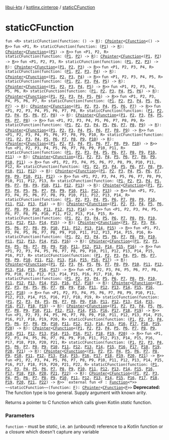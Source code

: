 [libui-ktx](../index.md) / [kotlinx.cinterop](index.md) / [staticCFunction](./static-c-function.md)

# staticCFunction

`fun <R> staticCFunction(function: () -> `[`R`](static-c-function.md#R)`): `[`CPointer`](-c-pointer/index.md)`<`[`CFunction`](-c-function/index.md)`<() -> `[`R`](static-c-function.md#R)`>>`
`fun <P1, R> staticCFunction(function: (`[`P1`](static-c-function.md#P1)`) -> `[`R`](static-c-function.md#R)`): `[`CPointer`](-c-pointer/index.md)`<`[`CFunction`](-c-function/index.md)`<(`[`P1`](static-c-function.md#P1)`) -> `[`R`](static-c-function.md#R)`>>`
`fun <P1, P2, R> staticCFunction(function: (`[`P1`](static-c-function.md#P1)`, `[`P2`](static-c-function.md#P2)`) -> `[`R`](static-c-function.md#R)`): `[`CPointer`](-c-pointer/index.md)`<`[`CFunction`](-c-function/index.md)`<(`[`P1`](static-c-function.md#P1)`, `[`P2`](static-c-function.md#P2)`) -> `[`R`](static-c-function.md#R)`>>`
`fun <P1, P2, P3, R> staticCFunction(function: (`[`P1`](static-c-function.md#P1)`, `[`P2`](static-c-function.md#P2)`, `[`P3`](static-c-function.md#P3)`) -> `[`R`](static-c-function.md#R)`): `[`CPointer`](-c-pointer/index.md)`<`[`CFunction`](-c-function/index.md)`<(`[`P1`](static-c-function.md#P1)`, `[`P2`](static-c-function.md#P2)`, `[`P3`](static-c-function.md#P3)`) -> `[`R`](static-c-function.md#R)`>>`
`fun <P1, P2, P3, P4, R> staticCFunction(function: (`[`P1`](static-c-function.md#P1)`, `[`P2`](static-c-function.md#P2)`, `[`P3`](static-c-function.md#P3)`, `[`P4`](static-c-function.md#P4)`) -> `[`R`](static-c-function.md#R)`): `[`CPointer`](-c-pointer/index.md)`<`[`CFunction`](-c-function/index.md)`<(`[`P1`](static-c-function.md#P1)`, `[`P2`](static-c-function.md#P2)`, `[`P3`](static-c-function.md#P3)`, `[`P4`](static-c-function.md#P4)`) -> `[`R`](static-c-function.md#R)`>>`
`fun <P1, P2, P3, P4, P5, R> staticCFunction(function: (`[`P1`](static-c-function.md#P1)`, `[`P2`](static-c-function.md#P2)`, `[`P3`](static-c-function.md#P3)`, `[`P4`](static-c-function.md#P4)`, `[`P5`](static-c-function.md#P5)`) -> `[`R`](static-c-function.md#R)`): `[`CPointer`](-c-pointer/index.md)`<`[`CFunction`](-c-function/index.md)`<(`[`P1`](static-c-function.md#P1)`, `[`P2`](static-c-function.md#P2)`, `[`P3`](static-c-function.md#P3)`, `[`P4`](static-c-function.md#P4)`, `[`P5`](static-c-function.md#P5)`) -> `[`R`](static-c-function.md#R)`>>`
`fun <P1, P2, P3, P4, P5, P6, R> staticCFunction(function: (`[`P1`](static-c-function.md#P1)`, `[`P2`](static-c-function.md#P2)`, `[`P3`](static-c-function.md#P3)`, `[`P4`](static-c-function.md#P4)`, `[`P5`](static-c-function.md#P5)`, `[`P6`](static-c-function.md#P6)`) -> `[`R`](static-c-function.md#R)`): `[`CPointer`](-c-pointer/index.md)`<`[`CFunction`](-c-function/index.md)`<(`[`P1`](static-c-function.md#P1)`, `[`P2`](static-c-function.md#P2)`, `[`P3`](static-c-function.md#P3)`, `[`P4`](static-c-function.md#P4)`, `[`P5`](static-c-function.md#P5)`, `[`P6`](static-c-function.md#P6)`) -> `[`R`](static-c-function.md#R)`>>`
`fun <P1, P2, P3, P4, P5, P6, P7, R> staticCFunction(function: (`[`P1`](static-c-function.md#P1)`, `[`P2`](static-c-function.md#P2)`, `[`P3`](static-c-function.md#P3)`, `[`P4`](static-c-function.md#P4)`, `[`P5`](static-c-function.md#P5)`, `[`P6`](static-c-function.md#P6)`, `[`P7`](static-c-function.md#P7)`) -> `[`R`](static-c-function.md#R)`): `[`CPointer`](-c-pointer/index.md)`<`[`CFunction`](-c-function/index.md)`<(`[`P1`](static-c-function.md#P1)`, `[`P2`](static-c-function.md#P2)`, `[`P3`](static-c-function.md#P3)`, `[`P4`](static-c-function.md#P4)`, `[`P5`](static-c-function.md#P5)`, `[`P6`](static-c-function.md#P6)`, `[`P7`](static-c-function.md#P7)`) -> `[`R`](static-c-function.md#R)`>>`
`fun <P1, P2, P3, P4, P5, P6, P7, P8, R> staticCFunction(function: (`[`P1`](static-c-function.md#P1)`, `[`P2`](static-c-function.md#P2)`, `[`P3`](static-c-function.md#P3)`, `[`P4`](static-c-function.md#P4)`, `[`P5`](static-c-function.md#P5)`, `[`P6`](static-c-function.md#P6)`, `[`P7`](static-c-function.md#P7)`, `[`P8`](static-c-function.md#P8)`) -> `[`R`](static-c-function.md#R)`): `[`CPointer`](-c-pointer/index.md)`<`[`CFunction`](-c-function/index.md)`<(`[`P1`](static-c-function.md#P1)`, `[`P2`](static-c-function.md#P2)`, `[`P3`](static-c-function.md#P3)`, `[`P4`](static-c-function.md#P4)`, `[`P5`](static-c-function.md#P5)`, `[`P6`](static-c-function.md#P6)`, `[`P7`](static-c-function.md#P7)`, `[`P8`](static-c-function.md#P8)`) -> `[`R`](static-c-function.md#R)`>>`
`fun <P1, P2, P3, P4, P5, P6, P7, P8, P9, R> staticCFunction(function: (`[`P1`](static-c-function.md#P1)`, `[`P2`](static-c-function.md#P2)`, `[`P3`](static-c-function.md#P3)`, `[`P4`](static-c-function.md#P4)`, `[`P5`](static-c-function.md#P5)`, `[`P6`](static-c-function.md#P6)`, `[`P7`](static-c-function.md#P7)`, `[`P8`](static-c-function.md#P8)`, `[`P9`](static-c-function.md#P9)`) -> `[`R`](static-c-function.md#R)`): `[`CPointer`](-c-pointer/index.md)`<`[`CFunction`](-c-function/index.md)`<(`[`P1`](static-c-function.md#P1)`, `[`P2`](static-c-function.md#P2)`, `[`P3`](static-c-function.md#P3)`, `[`P4`](static-c-function.md#P4)`, `[`P5`](static-c-function.md#P5)`, `[`P6`](static-c-function.md#P6)`, `[`P7`](static-c-function.md#P7)`, `[`P8`](static-c-function.md#P8)`, `[`P9`](static-c-function.md#P9)`) -> `[`R`](static-c-function.md#R)`>>`
`fun <P1, P2, P3, P4, P5, P6, P7, P8, P9, P10, R> staticCFunction(function: (`[`P1`](static-c-function.md#P1)`, `[`P2`](static-c-function.md#P2)`, `[`P3`](static-c-function.md#P3)`, `[`P4`](static-c-function.md#P4)`, `[`P5`](static-c-function.md#P5)`, `[`P6`](static-c-function.md#P6)`, `[`P7`](static-c-function.md#P7)`, `[`P8`](static-c-function.md#P8)`, `[`P9`](static-c-function.md#P9)`, `[`P10`](static-c-function.md#P10)`) -> `[`R`](static-c-function.md#R)`): `[`CPointer`](-c-pointer/index.md)`<`[`CFunction`](-c-function/index.md)`<(`[`P1`](static-c-function.md#P1)`, `[`P2`](static-c-function.md#P2)`, `[`P3`](static-c-function.md#P3)`, `[`P4`](static-c-function.md#P4)`, `[`P5`](static-c-function.md#P5)`, `[`P6`](static-c-function.md#P6)`, `[`P7`](static-c-function.md#P7)`, `[`P8`](static-c-function.md#P8)`, `[`P9`](static-c-function.md#P9)`, `[`P10`](static-c-function.md#P10)`) -> `[`R`](static-c-function.md#R)`>>`
`fun <P1, P2, P3, P4, P5, P6, P7, P8, P9, P10, P11, R> staticCFunction(function: (`[`P1`](static-c-function.md#P1)`, `[`P2`](static-c-function.md#P2)`, `[`P3`](static-c-function.md#P3)`, `[`P4`](static-c-function.md#P4)`, `[`P5`](static-c-function.md#P5)`, `[`P6`](static-c-function.md#P6)`, `[`P7`](static-c-function.md#P7)`, `[`P8`](static-c-function.md#P8)`, `[`P9`](static-c-function.md#P9)`, `[`P10`](static-c-function.md#P10)`, `[`P11`](static-c-function.md#P11)`) -> `[`R`](static-c-function.md#R)`): `[`CPointer`](-c-pointer/index.md)`<`[`CFunction`](-c-function/index.md)`<(`[`P1`](static-c-function.md#P1)`, `[`P2`](static-c-function.md#P2)`, `[`P3`](static-c-function.md#P3)`, `[`P4`](static-c-function.md#P4)`, `[`P5`](static-c-function.md#P5)`, `[`P6`](static-c-function.md#P6)`, `[`P7`](static-c-function.md#P7)`, `[`P8`](static-c-function.md#P8)`, `[`P9`](static-c-function.md#P9)`, `[`P10`](static-c-function.md#P10)`, `[`P11`](static-c-function.md#P11)`) -> `[`R`](static-c-function.md#R)`>>`
`fun <P1, P2, P3, P4, P5, P6, P7, P8, P9, P10, P11, P12, R> staticCFunction(function: (`[`P1`](static-c-function.md#P1)`, `[`P2`](static-c-function.md#P2)`, `[`P3`](static-c-function.md#P3)`, `[`P4`](static-c-function.md#P4)`, `[`P5`](static-c-function.md#P5)`, `[`P6`](static-c-function.md#P6)`, `[`P7`](static-c-function.md#P7)`, `[`P8`](static-c-function.md#P8)`, `[`P9`](static-c-function.md#P9)`, `[`P10`](static-c-function.md#P10)`, `[`P11`](static-c-function.md#P11)`, `[`P12`](static-c-function.md#P12)`) -> `[`R`](static-c-function.md#R)`): `[`CPointer`](-c-pointer/index.md)`<`[`CFunction`](-c-function/index.md)`<(`[`P1`](static-c-function.md#P1)`, `[`P2`](static-c-function.md#P2)`, `[`P3`](static-c-function.md#P3)`, `[`P4`](static-c-function.md#P4)`, `[`P5`](static-c-function.md#P5)`, `[`P6`](static-c-function.md#P6)`, `[`P7`](static-c-function.md#P7)`, `[`P8`](static-c-function.md#P8)`, `[`P9`](static-c-function.md#P9)`, `[`P10`](static-c-function.md#P10)`, `[`P11`](static-c-function.md#P11)`, `[`P12`](static-c-function.md#P12)`) -> `[`R`](static-c-function.md#R)`>>`
`fun <P1, P2, P3, P4, P5, P6, P7, P8, P9, P10, P11, P12, P13, R> staticCFunction(function: (`[`P1`](static-c-function.md#P1)`, `[`P2`](static-c-function.md#P2)`, `[`P3`](static-c-function.md#P3)`, `[`P4`](static-c-function.md#P4)`, `[`P5`](static-c-function.md#P5)`, `[`P6`](static-c-function.md#P6)`, `[`P7`](static-c-function.md#P7)`, `[`P8`](static-c-function.md#P8)`, `[`P9`](static-c-function.md#P9)`, `[`P10`](static-c-function.md#P10)`, `[`P11`](static-c-function.md#P11)`, `[`P12`](static-c-function.md#P12)`, `[`P13`](static-c-function.md#P13)`) -> `[`R`](static-c-function.md#R)`): `[`CPointer`](-c-pointer/index.md)`<`[`CFunction`](-c-function/index.md)`<(`[`P1`](static-c-function.md#P1)`, `[`P2`](static-c-function.md#P2)`, `[`P3`](static-c-function.md#P3)`, `[`P4`](static-c-function.md#P4)`, `[`P5`](static-c-function.md#P5)`, `[`P6`](static-c-function.md#P6)`, `[`P7`](static-c-function.md#P7)`, `[`P8`](static-c-function.md#P8)`, `[`P9`](static-c-function.md#P9)`, `[`P10`](static-c-function.md#P10)`, `[`P11`](static-c-function.md#P11)`, `[`P12`](static-c-function.md#P12)`, `[`P13`](static-c-function.md#P13)`) -> `[`R`](static-c-function.md#R)`>>`
`fun <P1, P2, P3, P4, P5, P6, P7, P8, P9, P10, P11, P12, P13, P14, R> staticCFunction(function: (`[`P1`](static-c-function.md#P1)`, `[`P2`](static-c-function.md#P2)`, `[`P3`](static-c-function.md#P3)`, `[`P4`](static-c-function.md#P4)`, `[`P5`](static-c-function.md#P5)`, `[`P6`](static-c-function.md#P6)`, `[`P7`](static-c-function.md#P7)`, `[`P8`](static-c-function.md#P8)`, `[`P9`](static-c-function.md#P9)`, `[`P10`](static-c-function.md#P10)`, `[`P11`](static-c-function.md#P11)`, `[`P12`](static-c-function.md#P12)`, `[`P13`](static-c-function.md#P13)`, `[`P14`](static-c-function.md#P14)`) -> `[`R`](static-c-function.md#R)`): `[`CPointer`](-c-pointer/index.md)`<`[`CFunction`](-c-function/index.md)`<(`[`P1`](static-c-function.md#P1)`, `[`P2`](static-c-function.md#P2)`, `[`P3`](static-c-function.md#P3)`, `[`P4`](static-c-function.md#P4)`, `[`P5`](static-c-function.md#P5)`, `[`P6`](static-c-function.md#P6)`, `[`P7`](static-c-function.md#P7)`, `[`P8`](static-c-function.md#P8)`, `[`P9`](static-c-function.md#P9)`, `[`P10`](static-c-function.md#P10)`, `[`P11`](static-c-function.md#P11)`, `[`P12`](static-c-function.md#P12)`, `[`P13`](static-c-function.md#P13)`, `[`P14`](static-c-function.md#P14)`) -> `[`R`](static-c-function.md#R)`>>`
`fun <P1, P2, P3, P4, P5, P6, P7, P8, P9, P10, P11, P12, P13, P14, P15, R> staticCFunction(function: (`[`P1`](static-c-function.md#P1)`, `[`P2`](static-c-function.md#P2)`, `[`P3`](static-c-function.md#P3)`, `[`P4`](static-c-function.md#P4)`, `[`P5`](static-c-function.md#P5)`, `[`P6`](static-c-function.md#P6)`, `[`P7`](static-c-function.md#P7)`, `[`P8`](static-c-function.md#P8)`, `[`P9`](static-c-function.md#P9)`, `[`P10`](static-c-function.md#P10)`, `[`P11`](static-c-function.md#P11)`, `[`P12`](static-c-function.md#P12)`, `[`P13`](static-c-function.md#P13)`, `[`P14`](static-c-function.md#P14)`, `[`P15`](static-c-function.md#P15)`) -> `[`R`](static-c-function.md#R)`): `[`CPointer`](-c-pointer/index.md)`<`[`CFunction`](-c-function/index.md)`<(`[`P1`](static-c-function.md#P1)`, `[`P2`](static-c-function.md#P2)`, `[`P3`](static-c-function.md#P3)`, `[`P4`](static-c-function.md#P4)`, `[`P5`](static-c-function.md#P5)`, `[`P6`](static-c-function.md#P6)`, `[`P7`](static-c-function.md#P7)`, `[`P8`](static-c-function.md#P8)`, `[`P9`](static-c-function.md#P9)`, `[`P10`](static-c-function.md#P10)`, `[`P11`](static-c-function.md#P11)`, `[`P12`](static-c-function.md#P12)`, `[`P13`](static-c-function.md#P13)`, `[`P14`](static-c-function.md#P14)`, `[`P15`](static-c-function.md#P15)`) -> `[`R`](static-c-function.md#R)`>>`
`fun <P1, P2, P3, P4, P5, P6, P7, P8, P9, P10, P11, P12, P13, P14, P15, P16, R> staticCFunction(function: (`[`P1`](static-c-function.md#P1)`, `[`P2`](static-c-function.md#P2)`, `[`P3`](static-c-function.md#P3)`, `[`P4`](static-c-function.md#P4)`, `[`P5`](static-c-function.md#P5)`, `[`P6`](static-c-function.md#P6)`, `[`P7`](static-c-function.md#P7)`, `[`P8`](static-c-function.md#P8)`, `[`P9`](static-c-function.md#P9)`, `[`P10`](static-c-function.md#P10)`, `[`P11`](static-c-function.md#P11)`, `[`P12`](static-c-function.md#P12)`, `[`P13`](static-c-function.md#P13)`, `[`P14`](static-c-function.md#P14)`, `[`P15`](static-c-function.md#P15)`, `[`P16`](static-c-function.md#P16)`) -> `[`R`](static-c-function.md#R)`): `[`CPointer`](-c-pointer/index.md)`<`[`CFunction`](-c-function/index.md)`<(`[`P1`](static-c-function.md#P1)`, `[`P2`](static-c-function.md#P2)`, `[`P3`](static-c-function.md#P3)`, `[`P4`](static-c-function.md#P4)`, `[`P5`](static-c-function.md#P5)`, `[`P6`](static-c-function.md#P6)`, `[`P7`](static-c-function.md#P7)`, `[`P8`](static-c-function.md#P8)`, `[`P9`](static-c-function.md#P9)`, `[`P10`](static-c-function.md#P10)`, `[`P11`](static-c-function.md#P11)`, `[`P12`](static-c-function.md#P12)`, `[`P13`](static-c-function.md#P13)`, `[`P14`](static-c-function.md#P14)`, `[`P15`](static-c-function.md#P15)`, `[`P16`](static-c-function.md#P16)`) -> `[`R`](static-c-function.md#R)`>>`
`fun <P1, P2, P3, P4, P5, P6, P7, P8, P9, P10, P11, P12, P13, P14, P15, P16, P17, R> staticCFunction(function: (`[`P1`](static-c-function.md#P1)`, `[`P2`](static-c-function.md#P2)`, `[`P3`](static-c-function.md#P3)`, `[`P4`](static-c-function.md#P4)`, `[`P5`](static-c-function.md#P5)`, `[`P6`](static-c-function.md#P6)`, `[`P7`](static-c-function.md#P7)`, `[`P8`](static-c-function.md#P8)`, `[`P9`](static-c-function.md#P9)`, `[`P10`](static-c-function.md#P10)`, `[`P11`](static-c-function.md#P11)`, `[`P12`](static-c-function.md#P12)`, `[`P13`](static-c-function.md#P13)`, `[`P14`](static-c-function.md#P14)`, `[`P15`](static-c-function.md#P15)`, `[`P16`](static-c-function.md#P16)`, `[`P17`](static-c-function.md#P17)`) -> `[`R`](static-c-function.md#R)`): `[`CPointer`](-c-pointer/index.md)`<`[`CFunction`](-c-function/index.md)`<(`[`P1`](static-c-function.md#P1)`, `[`P2`](static-c-function.md#P2)`, `[`P3`](static-c-function.md#P3)`, `[`P4`](static-c-function.md#P4)`, `[`P5`](static-c-function.md#P5)`, `[`P6`](static-c-function.md#P6)`, `[`P7`](static-c-function.md#P7)`, `[`P8`](static-c-function.md#P8)`, `[`P9`](static-c-function.md#P9)`, `[`P10`](static-c-function.md#P10)`, `[`P11`](static-c-function.md#P11)`, `[`P12`](static-c-function.md#P12)`, `[`P13`](static-c-function.md#P13)`, `[`P14`](static-c-function.md#P14)`, `[`P15`](static-c-function.md#P15)`, `[`P16`](static-c-function.md#P16)`, `[`P17`](static-c-function.md#P17)`) -> `[`R`](static-c-function.md#R)`>>`
`fun <P1, P2, P3, P4, P5, P6, P7, P8, P9, P10, P11, P12, P13, P14, P15, P16, P17, P18, R> staticCFunction(function: (`[`P1`](static-c-function.md#P1)`, `[`P2`](static-c-function.md#P2)`, `[`P3`](static-c-function.md#P3)`, `[`P4`](static-c-function.md#P4)`, `[`P5`](static-c-function.md#P5)`, `[`P6`](static-c-function.md#P6)`, `[`P7`](static-c-function.md#P7)`, `[`P8`](static-c-function.md#P8)`, `[`P9`](static-c-function.md#P9)`, `[`P10`](static-c-function.md#P10)`, `[`P11`](static-c-function.md#P11)`, `[`P12`](static-c-function.md#P12)`, `[`P13`](static-c-function.md#P13)`, `[`P14`](static-c-function.md#P14)`, `[`P15`](static-c-function.md#P15)`, `[`P16`](static-c-function.md#P16)`, `[`P17`](static-c-function.md#P17)`, `[`P18`](static-c-function.md#P18)`) -> `[`R`](static-c-function.md#R)`): `[`CPointer`](-c-pointer/index.md)`<`[`CFunction`](-c-function/index.md)`<(`[`P1`](static-c-function.md#P1)`, `[`P2`](static-c-function.md#P2)`, `[`P3`](static-c-function.md#P3)`, `[`P4`](static-c-function.md#P4)`, `[`P5`](static-c-function.md#P5)`, `[`P6`](static-c-function.md#P6)`, `[`P7`](static-c-function.md#P7)`, `[`P8`](static-c-function.md#P8)`, `[`P9`](static-c-function.md#P9)`, `[`P10`](static-c-function.md#P10)`, `[`P11`](static-c-function.md#P11)`, `[`P12`](static-c-function.md#P12)`, `[`P13`](static-c-function.md#P13)`, `[`P14`](static-c-function.md#P14)`, `[`P15`](static-c-function.md#P15)`, `[`P16`](static-c-function.md#P16)`, `[`P17`](static-c-function.md#P17)`, `[`P18`](static-c-function.md#P18)`) -> `[`R`](static-c-function.md#R)`>>`
`fun <P1, P2, P3, P4, P5, P6, P7, P8, P9, P10, P11, P12, P13, P14, P15, P16, P17, P18, P19, R> staticCFunction(function: (`[`P1`](static-c-function.md#P1)`, `[`P2`](static-c-function.md#P2)`, `[`P3`](static-c-function.md#P3)`, `[`P4`](static-c-function.md#P4)`, `[`P5`](static-c-function.md#P5)`, `[`P6`](static-c-function.md#P6)`, `[`P7`](static-c-function.md#P7)`, `[`P8`](static-c-function.md#P8)`, `[`P9`](static-c-function.md#P9)`, `[`P10`](static-c-function.md#P10)`, `[`P11`](static-c-function.md#P11)`, `[`P12`](static-c-function.md#P12)`, `[`P13`](static-c-function.md#P13)`, `[`P14`](static-c-function.md#P14)`, `[`P15`](static-c-function.md#P15)`, `[`P16`](static-c-function.md#P16)`, `[`P17`](static-c-function.md#P17)`, `[`P18`](static-c-function.md#P18)`, `[`P19`](static-c-function.md#P19)`) -> `[`R`](static-c-function.md#R)`): `[`CPointer`](-c-pointer/index.md)`<`[`CFunction`](-c-function/index.md)`<(`[`P1`](static-c-function.md#P1)`, `[`P2`](static-c-function.md#P2)`, `[`P3`](static-c-function.md#P3)`, `[`P4`](static-c-function.md#P4)`, `[`P5`](static-c-function.md#P5)`, `[`P6`](static-c-function.md#P6)`, `[`P7`](static-c-function.md#P7)`, `[`P8`](static-c-function.md#P8)`, `[`P9`](static-c-function.md#P9)`, `[`P10`](static-c-function.md#P10)`, `[`P11`](static-c-function.md#P11)`, `[`P12`](static-c-function.md#P12)`, `[`P13`](static-c-function.md#P13)`, `[`P14`](static-c-function.md#P14)`, `[`P15`](static-c-function.md#P15)`, `[`P16`](static-c-function.md#P16)`, `[`P17`](static-c-function.md#P17)`, `[`P18`](static-c-function.md#P18)`, `[`P19`](static-c-function.md#P19)`) -> `[`R`](static-c-function.md#R)`>>`
`fun <P1, P2, P3, P4, P5, P6, P7, P8, P9, P10, P11, P12, P13, P14, P15, P16, P17, P18, P19, P20, R> staticCFunction(function: (`[`P1`](static-c-function.md#P1)`, `[`P2`](static-c-function.md#P2)`, `[`P3`](static-c-function.md#P3)`, `[`P4`](static-c-function.md#P4)`, `[`P5`](static-c-function.md#P5)`, `[`P6`](static-c-function.md#P6)`, `[`P7`](static-c-function.md#P7)`, `[`P8`](static-c-function.md#P8)`, `[`P9`](static-c-function.md#P9)`, `[`P10`](static-c-function.md#P10)`, `[`P11`](static-c-function.md#P11)`, `[`P12`](static-c-function.md#P12)`, `[`P13`](static-c-function.md#P13)`, `[`P14`](static-c-function.md#P14)`, `[`P15`](static-c-function.md#P15)`, `[`P16`](static-c-function.md#P16)`, `[`P17`](static-c-function.md#P17)`, `[`P18`](static-c-function.md#P18)`, `[`P19`](static-c-function.md#P19)`, `[`P20`](static-c-function.md#P20)`) -> `[`R`](static-c-function.md#R)`): `[`CPointer`](-c-pointer/index.md)`<`[`CFunction`](-c-function/index.md)`<(`[`P1`](static-c-function.md#P1)`, `[`P2`](static-c-function.md#P2)`, `[`P3`](static-c-function.md#P3)`, `[`P4`](static-c-function.md#P4)`, `[`P5`](static-c-function.md#P5)`, `[`P6`](static-c-function.md#P6)`, `[`P7`](static-c-function.md#P7)`, `[`P8`](static-c-function.md#P8)`, `[`P9`](static-c-function.md#P9)`, `[`P10`](static-c-function.md#P10)`, `[`P11`](static-c-function.md#P11)`, `[`P12`](static-c-function.md#P12)`, `[`P13`](static-c-function.md#P13)`, `[`P14`](static-c-function.md#P14)`, `[`P15`](static-c-function.md#P15)`, `[`P16`](static-c-function.md#P16)`, `[`P17`](static-c-function.md#P17)`, `[`P18`](static-c-function.md#P18)`, `[`P19`](static-c-function.md#P19)`, `[`P20`](static-c-function.md#P20)`) -> `[`R`](static-c-function.md#R)`>>`
`fun <P1, P2, P3, P4, P5, P6, P7, P8, P9, P10, P11, P12, P13, P14, P15, P16, P17, P18, P19, P20, P21, R> staticCFunction(function: (`[`P1`](static-c-function.md#P1)`, `[`P2`](static-c-function.md#P2)`, `[`P3`](static-c-function.md#P3)`, `[`P4`](static-c-function.md#P4)`, `[`P5`](static-c-function.md#P5)`, `[`P6`](static-c-function.md#P6)`, `[`P7`](static-c-function.md#P7)`, `[`P8`](static-c-function.md#P8)`, `[`P9`](static-c-function.md#P9)`, `[`P10`](static-c-function.md#P10)`, `[`P11`](static-c-function.md#P11)`, `[`P12`](static-c-function.md#P12)`, `[`P13`](static-c-function.md#P13)`, `[`P14`](static-c-function.md#P14)`, `[`P15`](static-c-function.md#P15)`, `[`P16`](static-c-function.md#P16)`, `[`P17`](static-c-function.md#P17)`, `[`P18`](static-c-function.md#P18)`, `[`P19`](static-c-function.md#P19)`, `[`P20`](static-c-function.md#P20)`, `[`P21`](static-c-function.md#P21)`) -> `[`R`](static-c-function.md#R)`): `[`CPointer`](-c-pointer/index.md)`<`[`CFunction`](-c-function/index.md)`<(`[`P1`](static-c-function.md#P1)`, `[`P2`](static-c-function.md#P2)`, `[`P3`](static-c-function.md#P3)`, `[`P4`](static-c-function.md#P4)`, `[`P5`](static-c-function.md#P5)`, `[`P6`](static-c-function.md#P6)`, `[`P7`](static-c-function.md#P7)`, `[`P8`](static-c-function.md#P8)`, `[`P9`](static-c-function.md#P9)`, `[`P10`](static-c-function.md#P10)`, `[`P11`](static-c-function.md#P11)`, `[`P12`](static-c-function.md#P12)`, `[`P13`](static-c-function.md#P13)`, `[`P14`](static-c-function.md#P14)`, `[`P15`](static-c-function.md#P15)`, `[`P16`](static-c-function.md#P16)`, `[`P17`](static-c-function.md#P17)`, `[`P18`](static-c-function.md#P18)`, `[`P19`](static-c-function.md#P19)`, `[`P20`](static-c-function.md#P20)`, `[`P21`](static-c-function.md#P21)`) -> `[`R`](static-c-function.md#R)`>>`
`fun <P1, P2, P3, P4, P5, P6, P7, P8, P9, P10, P11, P12, P13, P14, P15, P16, P17, P18, P19, P20, P21, P22, R> staticCFunction(function: (`[`P1`](static-c-function.md#P1)`, `[`P2`](static-c-function.md#P2)`, `[`P3`](static-c-function.md#P3)`, `[`P4`](static-c-function.md#P4)`, `[`P5`](static-c-function.md#P5)`, `[`P6`](static-c-function.md#P6)`, `[`P7`](static-c-function.md#P7)`, `[`P8`](static-c-function.md#P8)`, `[`P9`](static-c-function.md#P9)`, `[`P10`](static-c-function.md#P10)`, `[`P11`](static-c-function.md#P11)`, `[`P12`](static-c-function.md#P12)`, `[`P13`](static-c-function.md#P13)`, `[`P14`](static-c-function.md#P14)`, `[`P15`](static-c-function.md#P15)`, `[`P16`](static-c-function.md#P16)`, `[`P17`](static-c-function.md#P17)`, `[`P18`](static-c-function.md#P18)`, `[`P19`](static-c-function.md#P19)`, `[`P20`](static-c-function.md#P20)`, `[`P21`](static-c-function.md#P21)`, `[`P22`](static-c-function.md#P22)`) -> `[`R`](static-c-function.md#R)`): `[`CPointer`](-c-pointer/index.md)`<`[`CFunction`](-c-function/index.md)`<(`[`P1`](static-c-function.md#P1)`, `[`P2`](static-c-function.md#P2)`, `[`P3`](static-c-function.md#P3)`, `[`P4`](static-c-function.md#P4)`, `[`P5`](static-c-function.md#P5)`, `[`P6`](static-c-function.md#P6)`, `[`P7`](static-c-function.md#P7)`, `[`P8`](static-c-function.md#P8)`, `[`P9`](static-c-function.md#P9)`, `[`P10`](static-c-function.md#P10)`, `[`P11`](static-c-function.md#P11)`, `[`P12`](static-c-function.md#P12)`, `[`P13`](static-c-function.md#P13)`, `[`P14`](static-c-function.md#P14)`, `[`P15`](static-c-function.md#P15)`, `[`P16`](static-c-function.md#P16)`, `[`P17`](static-c-function.md#P17)`, `[`P18`](static-c-function.md#P18)`, `[`P19`](static-c-function.md#P19)`, `[`P20`](static-c-function.md#P20)`, `[`P21`](static-c-function.md#P21)`, `[`P22`](static-c-function.md#P22)`) -> `[`R`](static-c-function.md#R)`>>``external fun <F : `[`Function`](https://kotlinlang.org/api/latest/jvm/stdlib/kotlin/-function/index.html)`<*>> ~~staticCFunction~~(function: `[`F`](static-c-function.md#F)`): `[`CPointer`](-c-pointer/index.md)`<`[`CFunction`](-c-function/index.md)`<`[`F`](static-c-function.md#F)`>>`
**Deprecated:** The function type is too general. Supply argument with known arity.

Returns a pointer to C function which calls given Kotlin *static* function.

### Parameters

`function` - must be *static*, i.e. an (unbound) reference to a Kotlin function or
a closure which doesn't capture any variable
